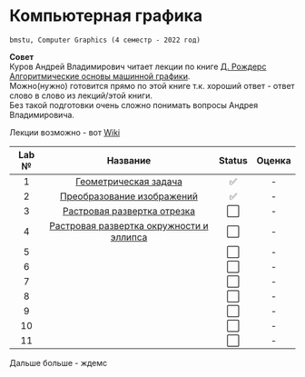 # Компьютерная графика
```
bmstu, Computer Graphics (4 семестр - 2022 год)
```
**Совет**  
Куров Андрей Владимирович читает лекции по книге [Д. Рождерс Алгоритмические основы машинной графики](https://drive.google.com/drive/folders/15KNpQZOn_3PAQPQMJm8F8LO1nvGpR0s4).   
Можно(нужно) готовится прямо по этой книге т.к. хороший ответ - ответ слово в слово из лекций/этой книги.  
Без такой подготовки очень сложно понимать вопросы Андрея Владимировича. 

Лекции возможно - вот [Wiki](https://github.com/Mansurow/bmstu_CG/wiki)

| Lab № | Название | Status | Оценка |
|:------:|:-----:|:-----:|:-----:|
| 1 | [Геометрическая задача](https://github.com/Mansurow/bmstu_CG/tree/master/lab_01) |:white_check_mark: | - |
| 2 | [Преобразование изображений](https://github.com/Mansurow/bmstu_CG/tree/master/lab_02) |:white_check_mark: | - |
| 3 | [Растровая развертка отрезка](https://github.com/Mansurow/bmstu_CG/tree/master/lab_03) |:white_large_square: | - |
| 4 | [Растровая развертка окружности и эллипса](https://github.com/Mansurow/bmstu_CG/tree/master/lab_04) | :white_large_square: | - |
| 5 |  |:white_large_square: | - |
| 6 |  |:white_large_square: | - |
| 7 |  |:white_large_square: | - |
| 8 |  |:white_large_square: | - |
| 9 |  |:white_large_square: | - |
| 10 |  |:white_large_square: | - |
| 11 |  |:white_large_square: | - |

Дальше больше - ждемс 

